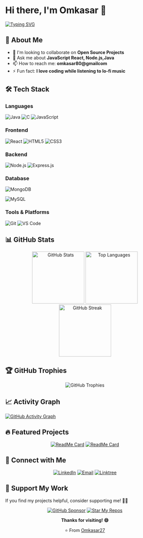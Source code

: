 # Hi there, I'm Omkasar 👋

[![Typing SVG](https://readme-typing-svg.herokuapp.com?font=Fira+Code&pause=1000&color=36BCF7&width=435&lines=Full+Stack+Developer;Open+Source+Enthusiast;Always+Learning+New+Things)](https://git.io/typing-svg)

## 🚀 About Me
- 👯 I'm looking to collaborate on **Open Source Projects**
- 💬 Ask me about **JavaScript React, Node.js,Java**
- 📫 How to reach me: **omkasar80@gmailcom**
- ⚡ Fun fact: **I love coding while listening to lo-fi music**

## 🛠️ Tech Stack

### Languages
![Java](https://img.shields.io/badge/Java-ED8B00?style=for-the-badge&logo=java&logoColor=white)
![C](https://img.shields.io/badge/C-00599C?style=for-the-badge&logo=c&logoColor=white)
![JavaScript](https://img.shields.io/badge/JavaScript-F7DF1E?style=for-the-badge&logo=javascript&logoColor=black)

### Frontend
![React](https://img.shields.io/badge/React-20232A?style=for-the-badge&logo=react&logoColor=61DAFB)
![HTML5](https://img.shields.io/badge/HTML5-E34F26?style=for-the-badge&logo=html5&logoColor=white)
![CSS3](https://img.shields.io/badge/CSS3-1572B6?style=for-the-badge&logo=css3&logoColor=white)

### Backend
![Node.js](https://img.shields.io/badge/Node.js-43853D?style=for-the-badge&logo=node.js&logoColor=white)
![Express.js](https://img.shields.io/badge/Express.js-404D59?style=for-the-badge)

### Database
![MongoDB](https://img.shields.io/badge/MongoDB-4EA94B?style=for-the-badge&logo=mongodb&logoColor=white)

![MySQL](https://img.shields.io/badge/MySQL-00000F?style=for-the-badge&logo=mysql&logoColor=white)


### Tools & Platforms
![Git](https://img.shields.io/badge/Git-F05032?style=for-the-badge&logo=git&logoColor=white)
![VS Code](https://img.shields.io/badge/VS_Code-0078D4?style=for-the-badge&logo=visual%20studio%20code&logoColor=white)

## 📊 GitHub Stats

<div align="center">
  <img src="https://github-readme-stats.vercel.app/api?username=yourusername&show_icons=true&theme=radical&hide_border=true" alt="GitHub Stats" height="165"/>
  <img src="https://github-readme-stats.vercel.app/api/top-langs/?username=yourusername&layout=compact&theme=radical&hide_border=true" alt="Top Languages" height="165"/>
</div>

<div align="center">
  <img src="https://github-readme-streak-stats.herokuapp.com/?user=yourusername&theme=radical&hide_border=true" alt="GitHub Streak" height="165"/>
</div>

## 🏆 GitHub Trophies

<div align="center">
  <img src="https://github-profile-trophy.vercel.app/?username=yourusername&theme=radical&no-frame=true&no-bg=false&margin-w=4" alt="GitHub Trophies"/>
</div>

## 📈 Activity Graph

[![GitHub Activity Graph](https://activity-graph.herokuapp.com/graph?username=yourusername&theme=github)](https://github.com/ashutosh00710/github-readme-activity-graph)

## 🔥 Featured Projects

<div align="center">
  
[![ReadMe Card](https://github-readme-stats.vercel.app/api/pin/?username=yourusername&repo=awesome-project-1&theme=radical)](https://github.com/yourusername/awesome-project-1)
[![ReadMe Card](https://github-readme-stats.vercel.app/api/pin/?username=yourusername&repo=awesome-project-2&theme=radical)](https://github.com/yourusername/awesome-project-2)

</div>

## 🤝 Connect with Me

<div align="center">
  
[![LinkedIn](https://img.shields.io/badge/LinkedIn-0077B5?style=for-the-badge&logo=linkedin&logoColor=white)]([https://linkedin.com/in/yourprofile](https://www.linkedin.com/in/om-kasar-630079323/))
[![Email](https://img.shields.io/badge/Email-D14836?style=for-the-badge&logo=gmail&logoColor=white)](mailto:omkasar80@gmail.com)
[![Linktree](https://img.shields.io/badge/Linktree-39E09B?style=for-the-badge&logo=linktree&logoColor=white)](https://linktr.ee/omkasar27)
</div>

## 🌟 Support My Work

If you find my projects helpful, consider supporting me! 🚀✨

<div align="center">
  
[![GitHub Sponsor](https://img.shields.io/badge/GitHub-Sponsor-EA4AAA?style=for-the-badge&logo=github&logoColor=white)](https://github.com/sponsors/yourusername)
[![Star My Repos](https://img.shields.io/badge/Star-My%20Repos-FFD700?style=for-the-badge&logo=github&logoColor=black)](https://github.com/yourusername?tab=repositories)

</div>

<div align="center">
  
**Thanks for visiting! 😄**



⭐️ From [Omkasar27](https://github.com/Omkasar27)

</div>
